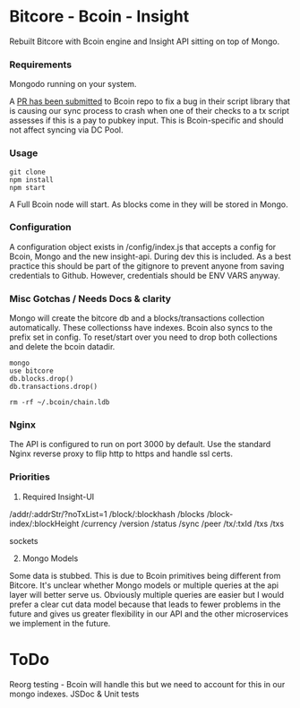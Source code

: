 # Bitcore - Bcoin - Insight
Rebuilt Bitcore with Bcoin engine and Insight API sitting on top of Mongo.

### Requirements
Mongodo running on your system.

A [PR has been submitted](https://github.com/bcoin-org/bcoin/pull/264) to Bcoin repo to fix a bug in their script library that is causing our sync process to crash when one of their checks to a tx script assesses if this is a pay to pubkey input. This is Bcoin-specific and should not affect syncing via DC Pool.

### Usage
```
git clone
npm install
npm start
```

A Full Bcoin node will start. As blocks come in they will be stored in Mongo.

### Configuration

A configuration object exists in /config/index.js that accepts a config for Bcoin, Mongo and the new insight-api. During dev this is included. As a best practice this should be part of the gitignore to prevent anyone from saving credentials to Github. However, credentials should be ENV VARS anyway.

### Misc Gotchas / Needs Docs & clarity

Mongo will create the bitcore db and a blocks/transactions collection automatically. These collectionss have indexes. Bcoin also syncs to the prefix set in config. To reset/start over you need to drop both collections and delete the bcoin datadir.

```
mongo
use bitcore
db.blocks.drop()
db.transactions.drop()

rm -rf ~/.bcoin/chain.ldb
```

### Nginx

The API is configured to run on port 3000 by default. Use the standard Nginx reverse proxy to flip http to https and handle ssl certs.

### Priorities
1. Required Insight-UI

/addr/:addrStr/?noTxList=1
/block/:blockhash
/blocks
/block-index/:blockHeight
/currency
/version
/status
/sync
/peer
/tx/:txId
/txs
/txs

sockets

2. Mongo Models

Some data is stubbed. This is due to Bcoin primitives being different from Bitcore. It's unclear whether Mongo models or multiple queries at the api layer will better serve us. Obviously multiple queries are easier but I would prefer a clear cut data model because that leads to fewer problems in the future and gives us greater flexibility in our API and the other microservices we implement in the future.

# ToDo
Reorg testing - Bcoin will handle this but we need to account for this in our mongo indexes.
JSDoc & Unit tests
